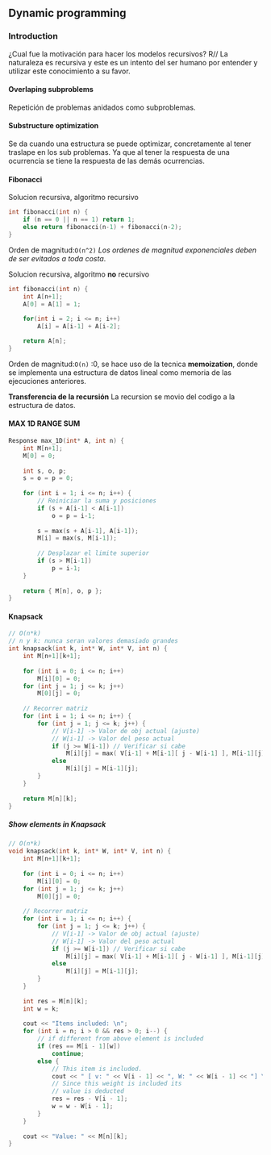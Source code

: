 ## Dynamic programming

### Introduction

¿Cual fue la motivación para hacer los modelos recursivos? 
R// La naturaleza es recursiva y este es un intento del ser humano por entender y utilizar este conocimiento a su favor.

#### Overlaping subproblems

Repetición de problemas anidados como subproblemas.

#### Substructure optimization

Se da cuando una estructura se puede optimizar, concretamente al tener traslape en los sub problemas. Ya que al tener la respuesta de una ocurrencia se tiene la respuesta de las demás ocurrencias.

#### Fibonacci 

Solucion recursiva, algoritmo recursivo
```c++
int fibonacci(int n) {
    if (n == 0 || n == 1) return 1;
    else return fibonacci(n-1) + fibonacci(n-2);
}
```
Orden de magnitud:`O(n^2)` *Los ordenes de magnitud exponenciales deben de ser evitados a toda costa*.

Solucion recursiva, algoritmo **no** recursivo

```c++
int fibonacci(int n) {
    int A[n+1];
    A[0] = A[1] = 1;
    
    for(int i = 2; i <= n; i++)
        A[i] = A[i-1] + A[i-2];

    return A[n];
}
```
Orden de magnitud:`O(n)` :0, se hace uso de la tecnica **memoization**, donde se implementa una estructura de datos lineal como memoria de las ejecuciones anteriores.

**Transferencia de la recursión**
La recursion se movio del codigo a la estructura de datos.

#### MAX 1D RANGE SUM

```c++
Response max_1D(int* A, int n) {
    int M[n+1];
    M[0] = 0;
    
    int s, o, p;
    s = o = p = 0;
    
    for (int i = 1; i <= n; i++) {
        // Reiniciar la suma y posiciones
        if (s + A[i-1] < A[i-1])
            o = p = i-1;
        
        s = max(s + A[i-1], A[i-1]);
        M[i] = max(s, M[i-1]);
        
        // Desplazar el limite superior
        if (s > M[i-1])
            p = i-1;
    }
    
    return { M[n], o, p };
}
```

#### Knapsack
```c++
// O(n*k) 
// n y k: nunca seran valores demasiado grandes
int knapsack(int k, int* W, int* V, int n) {
    int M[n+1][k+1];
    
    for (int i = 0; i <= n; i++)
        M[i][0] = 0;
    for (int j = 1; j <= k; j++)
        M[0][j] = 0;
        
    // Recorrer matriz
    for (int i = 1; i <= n; i++) {
        for (int j = 1; j <= k; j++) {
            // V[i-1] -> Valor de obj actual (ajuste)
            // W[i-1] -> Valor del peso actual
            if (j >= W[i-1]) // Verificar si cabe
                M[i][j] = max( V[i-1] + M[i-1][ j - W[i-1] ], M[i-1][j] );
            else 
                M[i][j] = M[i-1][j];
        }
    }
    
    return M[n][k];
}
```

##### Show elements in Knapsack
```c++
// O(n*k) 
void knapsack(int k, int* W, int* V, int n) {
    int M[n+1][k+1];
    
    for (int i = 0; i <= n; i++)
        M[i][0] = 0;
    for (int j = 1; j <= k; j++)
        M[0][j] = 0;
        
    // Recorrer matriz
    for (int i = 1; i <= n; i++) {
        for (int j = 1; j <= k; j++) {
            // V[i-1] -> Valor de obj actual (ajuste)
            // W[i-1] -> Valor del peso actual
            if (j >= W[i-1]) // Verificar si cabe
                M[i][j] = max( V[i-1] + M[i-1][ j - W[i-1] ], M[i-1][j] );
            else 
                M[i][j] = M[i-1][j];
        }
    }
    
    int res = M[n][k];
    int w = k; 
    
    cout << "Items included: \n";
    for (int i = n; i > 0 && res > 0; i--) {
        // if different from above element is included
        if (res == M[i - 1][w])
            continue;   
        else {
            // This item is included.
            cout << " [ v: " << V[i - 1] << ", W: " << W[i - 1] << "] \n";
            // Since this weight is included its
            // value is deducted
            res = res - V[i - 1];
            w = w - W[i - 1];
        }
    }
    
    cout << "Value: " << M[n][k];
}
```
